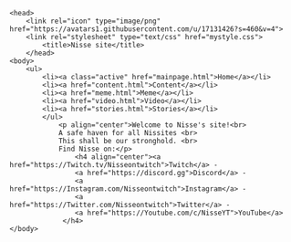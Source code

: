 <html>
<html lang="en-US">

	<head>
		<link rel="icon" type="image/png" href="https://avatars1.githubusercontent.com/u/17131426?s=460&v=4">
		<link rel="stylesheet" type="text/css" href="mystyle.css">
			<title>Nisse site</title>
		</head>
	<body>
		<ul>
			<li><a class="active" href="mainpage.html">Home</a></li>
			<li><a href="content.html">Content</a></li>
			<li><a href="meme.html">Meme</a></li>
			<li><a href="video.html">Video</a></li>
			<li><a href="stories.html">Stories</a></li>
			</ul>
				<p align="center">Welcome to Nisse's site!<br>
				A safe haven for all Nissites <br>
				This shall be our stronghold. <br>
				Find Nisse on:</p> 
					<h4 align="center"><a href="https://Twitch.tv/Nisseontwitch">Twitch</a> - 
					<a href="https://discord.gg">Discord</a> -
					<a href="https://Instagram.com/Nisseontwitch">Instagram</a> - 
					<a href="https://Twitter.com/Nisseontwitch">Twitter</a> - 
					<a href="https://Youtube.com/c/NisseYT">YouTube</a>
				 </h4>
	</body>
</html>

